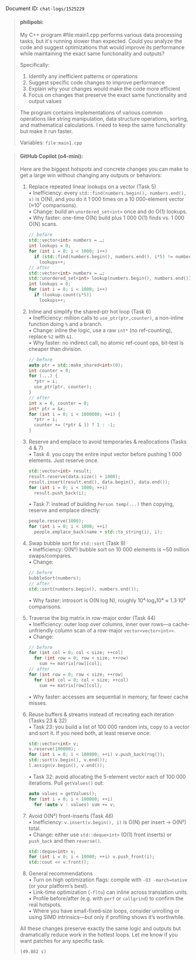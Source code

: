 Document ID: `chat-logs/1525229`

<blockquote>

#### philipobi:
My C++ program #file:main1.cpp  performs various data processing tasks, but it's running slower than expected. Could you analyze the code and suggest optimizations that would improve its performance while maintaining the exact same functionality and outputs?

Specifically:
1. Identify any inefficient patterns or operations
2. Suggest specific code changes to improve performance
3. Explain why your changes would make the code more efficient
4. Focus on changes that preserve the exact same functionality and output values

The program contains implementations of various common operations like string manipulation, data structure operations, sorting, and mathematical calculations. I need to keep the same functionality but make it run faster.

Variables: `file:main1.cpp`

</blockquote>

<blockquote>

#### GitHub Copilot (o4-mini):

Here are the biggest hotspots and concrete changes you can make to get a large win without changing any outputs or behaviors:

1. Replace repeated linear lookups on a vector (Task 5)  
   • Inefficiency: every `std::find(numbers.begin(), numbers.end(), x)` is O(N), and you do it 1 000 times on a 10 000-element vector (≈10⁷ comparisons).  
   • Change: build an `unordered_set<int>` once and do O(1) lookups.  
   • Why faster: one-time O(N) build plus 1 000 O(1) finds vs. 1 000 O(N) scans.  
   ```cpp
   // before
   std::vector<int> numbers = …;
   int lookups = 0;
   for (int i = 0; i < 1000; i++)
     if (std::find(numbers.begin(), numbers.end(), i*5) != numbers.end())
       lookups++;
   // after
   std::vector<int> numbers = …;
   std::unordered_set<int> lookup(numbers.begin(), numbers.end());
   int lookups = 0;
   for (int i = 0; i < 1000; i++)
     if (lookup.count(i*5))
       lookups++;
   ```

2. Inline and simplify the shared-ptr hot loop (Task 6)  
   • Inefficiency: million calls to `use_ptr(ptr,counter)`, a non-inline function doing `%` and a branch.  
   • Change: inline the logic, use a raw `int*` (no ref-counting), replace `%2` with `&1`.  
   • Why faster: no indirect call, no atomic ref‐count ops, bit‐test is cheaper than division.  
   ```cpp
   // before
   auto ptr = std::make_shared<int>(0);
   int counter = 0;
   for (...) {
     *ptr = i;
     use_ptr(ptr, counter);
   }
   // after
   int x = 0, counter = 0;
   int* ptr = &x;
   for (int i = 0; i < 1000000; ++i) {
     *ptr = i;
     counter += (*ptr & 1) ? 1 : -1;
   }
   ```

3. Reserve and emplace to avoid temporaries & reallocations (Tasks 4 & 7)  
   • Task 4: you copy the entire input vector before pushing 1 000 elements. Just reserve once.  
     ```cpp
     std::vector<int> result;
     result.reserve(data.size() + 1000);
     result.insert(result.end(), data.begin(), data.end());
     for (int i = 0; i < 1000; ++i)
       result.push_back(i);
     ```  
   • Task 7: instead of building `Person temp(...)` then copying, reserve and emplace directly:  
     ```cpp
     people.reserve(1000);
     for (int i = 0; i < 1000; ++i)
       people.emplace_back(name + std::to_string(i), i);
     ```

4. Swap bubble sort for `std::sort` (Task 9)  
   • Inefficiency: O(N²) bubble sort on 10 000 elements is ~50 million swaps/compares.  
   • Change:  
     ```cpp
     // before
     bubbleSort(numbers);
     // after
     std::sort(numbers.begin(), numbers.end());
     ```  
   • Why faster: introsort is O(N log N), roughly 10⁴·log₂10⁴ ≈ 1.3·10⁵ comparisons.

5. Traverse the big matrix in row-major order (Task 44)  
   • Inefficiency: outer loop over columns, inner over rows—a cache-unfriendly column scan of a row-major `vector<vector<int>>`.  
   • Change:  
     ```cpp
     // before
     for (int col = 0; col < size; ++col)
       for (int row = 0; row < size; ++row)
         sum += matrix[row][col];
     // after
     for (int row = 0; row < size; ++row)
       for (int col = 0; col < size; ++col)
         sum += matrix[row][col];
     ```  
   • Why faster: accesses are sequential in memory, far fewer cache misses.

6. Reuse buffers & streams instead of recreating each iteration (Tasks 23 & 32)  
   • Task 23: you build a list of 100 000 random ints, copy to a vector and sort it. If you need both, at least reserve once:  
     ```cpp
     std::vector<int> v;
     v.reserve(100000);
     for (int i = 0; i < 100000; ++i) v.push_back(rng());
     std::sort(v.begin(), v.end());
     l.assign(v.begin(), v.end());
     ```  
   • Task 32: avoid allocating the 5-element vector each of 100 000 iterations. Pull `getValues()` out:  
     ```cpp
     auto values = getValues();
     for (int i = 0; i < 100000; ++i)
       for (auto v : values) sum += v;
     ```

7. Avoid O(N²) front-inserts (Task 46)  
   • Inefficiency: `v.insert(v.begin(), i)` is O(N) per insert → O(N²) total.  
   • Change: either use `std::deque<int>` (O(1) front inserts) or `push_back` and then `reverse()`.  
     ```cpp
     std::deque<int> v;
     for (int i = 0; i < 10000; ++i) v.push_front(i);
     std::cout << v.front();
     ```

8. General recommendations  
   • Turn on high optimization flags: compile with `-O3 -march=native` (or your platform’s best).  
   • Link-time optimization (`-flto`) can inline across translation units.  
   • Profile before/after (e.g. with `perf` or `callgrind`) to confirm the real hotspots.  
   • Where you have small-fixed‐size loops, consider unrolling or using SIMD intrinsics—but only if profiling shows it’s worthwhile.  

All these changes preserve exactly the same logic and outputs but dramatically reduce work in the hottest loops. Let me know if you want patches for any specific task.

`(49.882 s)`

</blockquote>

